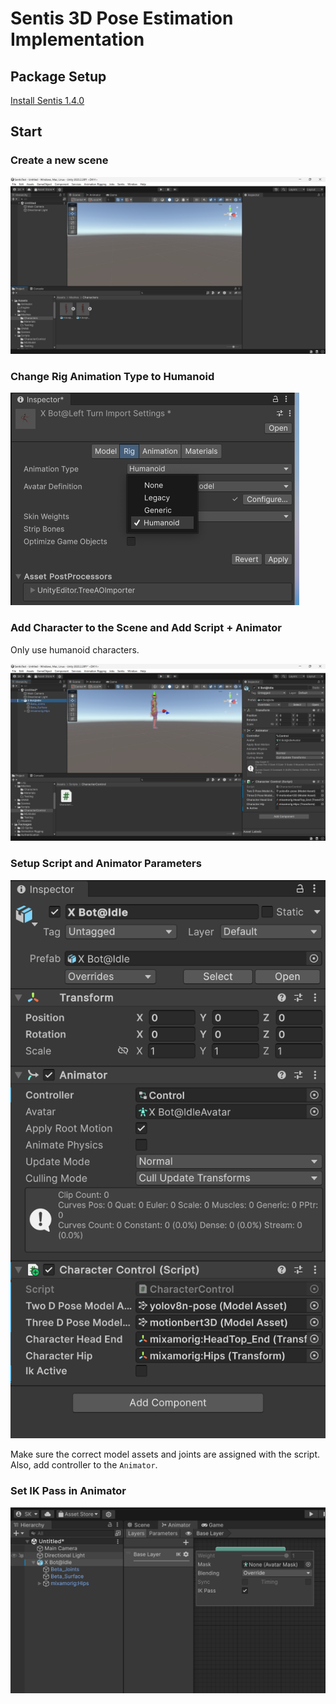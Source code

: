 # Sentis 3D Pose Estimation Implementation

## Package Setup

[Install Sentis 1.4.0](https://docs.unity3d.com/Packages/com.unity.sentis@1.4/manual/install.html)

## Start

### Create a new scene

![new scene](Information/resources/initial.png)

### Change Rig Animation Type to Humanoid

![change to humanoid](Information/resources/change_to_humanoid.png)

### Add Character to the Scene and Add Script + Animator

Only use humanoid characters.

![attach character control script to object](Information/resources/attach_script.png)

### Setup Script and Animator Parameters

![setup script parameters](Information/resources/script_setup.png)

Make sure the correct model assets and joints are assigned with the script. Also, add controller to the `Animator`.

### Set IK Pass in Animator

![set IK pass](Information/resources/set_ik.png)
